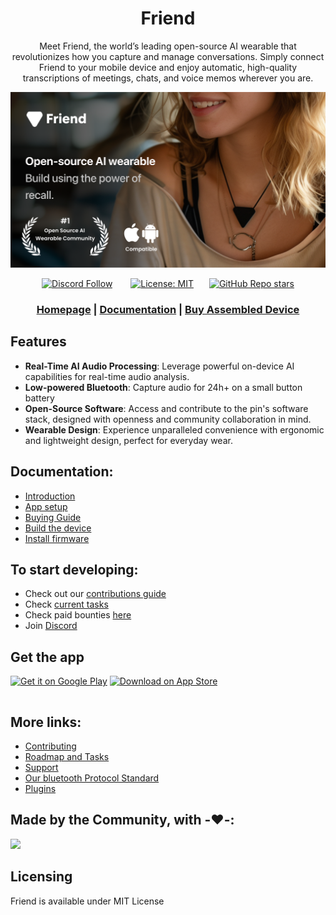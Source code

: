 <div align="center">

# **Friend**

Meet Friend, the world’s leading open-source AI wearable that revolutionizes how you capture and manage conversations. Simply connect Friend to your mobile device and enjoy automatic, high-quality transcriptions of meetings, chats, and voice memos wherever you are.

![Friend Image](/docs/images/friend_banner.png)

[![Discord Follow](https://dcbadge.vercel.app/api/server/ZutWMTJnwA?style=flat)](https://discord.gg/ZutWMTJnwA) &ensp;&ensp;&ensp;
[![License: MIT](https://img.shields.io/badge/License-MIT-yellow.svg)](https://opensource.org/licenses/MIT)&ensp;&ensp;&ensp;
[![GitHub Repo stars](https://img.shields.io/github/stars/BasedHardware/Friend)](https://github.com/BasedHardware/Friend)

<h3>

[Homepage](https://basedhardware.com/) | [Documentation](https://docs.basedhardware.com/) | [Buy Assembled Device](https://basedhardware.com)

</h3>

</div>

## Features

- **Real-Time AI Audio Processing**: Leverage powerful on-device AI capabilities for real-time audio analysis.
- **Low-powered Bluetooth**: Capture audio for 24h+ on a small button battery
- **Open-Source Software**: Access and contribute to the pin's software stack, designed with openness and community collaboration in mind.
- **Wearable Design**: Experience unparalleled convenience with ergonomic and lightweight design, perfect for everyday wear.

## Documentation:

- [Introduction](https://docs.basedhardware.com/)
- [App setup](https://docs.basedhardware.com/get_started/Setup/)
- [Buying Guide](https://docs.basedhardware.com/assembly/Buying_Guide/)
- [Build the device](https://docs.basedhardware.com/assembly/Build_the_device/)
- [Install firmware](https://docs.basedhardware.com/assembly/Install_firmware/)

## To start developing:

* Check out our [contributions guide](https://docs.basedhardware.com/developer/Contribution/) 
* Check [current tasks](https://github.com/BasedHardware/Friend/issues)
* Check paid bounties [here](https://github.com/BasedHardware/Friend/issues?q=is:open+is:issue+label:%22Paid+Bounty+%F0%9F%92%B0%22)
* Join [Discord](https://discord.gg/ZutWMTJnwA)

## Get the app

[<img src='https://play.google.com/intl/en_us/badges/static/images/badges/en_badge_web_generic.png' alt='Get it on Google Play' width="230px">](https://play.google.com/store/apps/details?id=com.friend.ios)
[<img src="https://tools.applemediaservices.com/api/badges/download-on-the-app-store/black/en-us?size=250x83" alt="Download on App Store" style="width: 180px; margin-bottom: 15px;">](https://apps.apple.com/us/app/friend-ai-wearable/id6502156163)

## More links:

- [Contributing](https://docs.basedhardware.com/developer/Contribution/)
- [Roadmap and Tasks](https://github.com/BasedHardware/Friend/issues)
- [Support](https://docs.basedhardware.com/info/Support/)
- [Our bluetooth Protocol Standard](https://docs.basedhardware.com/developer/Protocol/)
- [Plugins](https://docs.basedhardware.com/developer/Plugins/)

## Made by the Community, with -❤️-:

<a href="https://github.com/BasedHardware/Friend/graphs/contributors">
  <img src="https://contrib.rocks/image?repo=BasedHardware/Friend" />
</a>

## Licensing

Friend is available under MIT License
